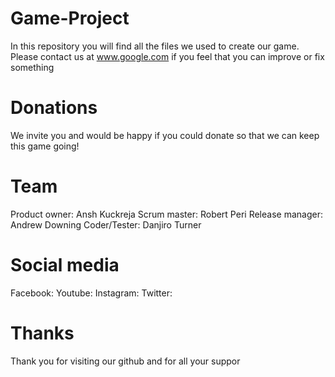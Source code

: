 # Game-Project

In this repository you will find all the files we used to create our game.
Please contact us at www.google.com if you feel that you can improve or fix something

# Donations 

We invite you and would be happy if you could donate so that we can keep this game going!

# Team

Product owner: Ansh Kuckreja 
Scrum master: Robert Peri
Release manager: Andrew Downing 
Coder/Tester: Danjiro Turner

# Social media

Facebook: 
Youtube:
Instagram:
Twitter:

# Thanks

Thank you for visiting our github and for all your suppor
